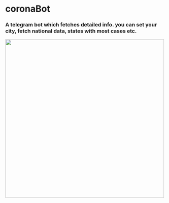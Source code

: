 # coronaBot
### A telegram bot which fetches detailed info. you can set your city, fetch national data, states with most cases etc.


<img align="left" src="https://i.imgur.com/ck8YxMq.png" width="500px"/>
